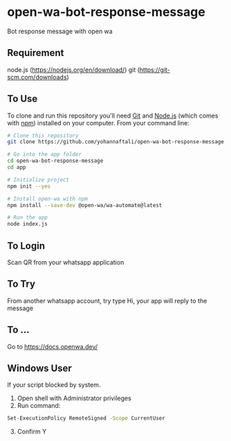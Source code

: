 # open-wa-bot-response-message
Bot response message with open wa

## Requirement
node.js (https://nodejs.org/en/download/)
git (https://git-scm.com/downloads)

## To Use

To clone and run this repository you'll need [Git](https://git-scm.com) and [Node.js](https://nodejs.org/en/download/) (which comes with [npm](http://npmjs.com)) installed on your computer. From your command line:

```bash
# Clone this repository
git clone https://github.com/yohannaftali/open-wa-bot-response-message

# Go into the app folder
cd open-wa-bot-response-message
cd app

# Initialize project
npm init --yes

# Install open-wa with npm
npm install --save-dev @open-wa/wa-automate@latest

# Run the app 
node index.js
```

## To Login 
Scan QR from your whatsapp application

## To Try
From another whatsapp account, try type Hi, your app will reply to the message

## To ...
Go to https://docs.openwa.dev/ 

## Windows User
If your script blocked by system.
1. Open shell with Administrator privileges
2. Run command:

```bash
Set-ExecutionPolicy RemoteSigned -Scope CurrentUser
```
3. Confirm Y
